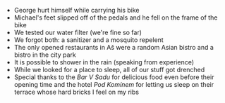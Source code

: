 - George hurt himself while carrying his bike
- Michael's feet slipped off of the pedals and he fell on the frame of the bike
- We tested our water filter (we're fine so far)
- We forgot both: a sanitizer and a mosquito repelent
- The only opened restaurants in Aš were a random Asian bistro and a bistro in the city park
- It is possible to shower in the rain (speaking from experience)
- While we looked for a place to sleep, all of our stuff got drenched
- Special thanks to the _Bar V Sadu_ for delicious food even before their opening time and the hotel _Pod Komínem_ for letting us sleep on their terrace whose hard bricks I feel on my ribs
